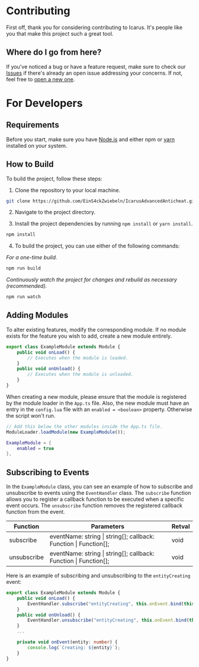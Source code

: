 # Contributing

First off, thank you for considering contributing to Icarus. It's people like you that make this project such a great tool.

## Where do I go from here?

If you've noticed a bug or have a feature request, make sure to check our [Issues](https://github.com/EinS4ckZwiebeln/IcarusAdvancedAnticheat/issues) if there's already an open issue addressing your concerns. If not, feel free to [open a new one](https://github.com/EinS4ckZwiebeln/IcarusAdvancedAnticheat/issues/new).

# For Developers

## Requirements

Before you start, make sure you have [Node.js](https://nodejs.org/en/download/current) and either npm or [yarn](https://classic.yarnpkg.com/lang/en/docs/install/#windows-stable) installed on your system.

## How to Build

To build the project, follow these steps:

1. Clone the repository to your local machine.

```bash
git clone https://github.com/EinS4ckZwiebeln/IcarusAdvancedAnticheat.git
```

2. Navigate to the project directory.

3. Install the project dependencies by running `npm install` or `yarn install`.

```bash
npm install
```

4. To build the project, you can use either of the following commands:

_For a one-time build._

```bash
npm run build
```

_Continuously watch the project for changes and rebuild as necessary (recommended)._

```bash
npm run watch
```

## Adding Modules

To alter existing features, modify the corresponding module. If no module exists for the feature you wish to add, create a new module entirely.

```typescript
export class ExampleModule extends Module {
    public void onLoad() {
        // Executes when the module is loaded.
    }
    public void onUnload() {
        // Executes when the module is unloaded.
    }
}
```

When creating a new module, please ensure that the module is registered by the module loader in the `App.ts` file. Also, the new module must have an entry in the `config.lua` file with an `enabled = <boolean>` property. Otherwise the script won't run.

```typescript
// Add this below the other modules inside the App.ts file.
ModuleLoader.loadModule(new ExampleModule());
```

```lua
ExampleModule = {
    enabled = true
},
```

## Subscribing to Events

In the `ExampleModule` class, you can see an example of how to subscribe and unsubscribe to events using the `EventHandler` class. The `subscribe` function allows you to register a callback function to be executed when a specific event occurs. The `unsubscribe` function removes the registered callback function from the event.

| Function    | Parameters                                                       | Retval |
| ----------- | ---------------------------------------------------------------- | ------ |
| subscribe   | eventName: string \| string[]; callback: Function \| Function[]; | void   |
| unsubscribe | eventName: string \| string[]; callback: Function \| Function[]; | void   |

Here is an example of subscribing and unsubscribing to the `entityCreating` event:

```typescript
export class ExampleModule extends Module {
    public void onLoad() {
        EventHandler.subscribe("entityCreating", this.onEvent.bind(this));
    }
    public void onUnload() {
        EventHandler.unsubscribe("entityCreating", this.onEvent.bind(this));
    }
    ...

    private void onEvent(entity: number) {
        console.log(`Creating: ${entity}`);
    }
}
```
